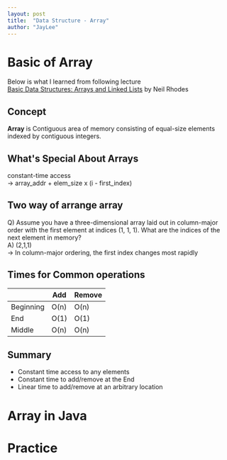 ```yaml
---
layout: post
title:  "Data Structure - Array"
author: "JayLee"
---
```


# Basic of Array
Below is what I learned from following lecture  
[Basic Data Structures: Arrays and Linked Lists][lecture] by Neil Rhodes

## Concept
**Array** is Contiguous area of memory consisting of equal-size elements indexed by contiguous integers.

## What's Special About Arrays
constant-time access  
-> array_addr + elem_size x (i - first_index)

## Two way of arrange array
Q) Assume you have a three-dimensional array laid out in column-major order with the first element at indices (1, 1, 1). What are the indices of the next element in memory?  
A) (2,1,1)  
-> In column-major ordering, the first index changes most rapidly

## Times for Common operations
| | Add | Remove |
| ------------ | ------------ | ------------ |
|Beginning | O(n) | O(n)|
|End | O(1) | O(1)|
|Middle | O(n) | O(n)|

## Summary
- Constant time access to any elements
- Constant time to add/remove at the End
- Linear time to add/remove at an arbitrary location

# Array in Java

# Practice


[lecture]: https://www.coursera.org/lecture/data-structures/arrays-OsBSF
